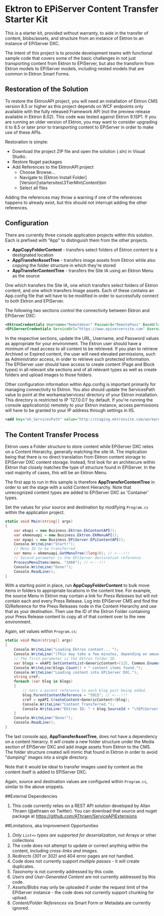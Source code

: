 # Ektron to EPiServer Content Transfer Starter Kit

This is a starter kit, provided without warranty, to aide in the transfer of content, blobs/assets, and structure from an instance of Ektron to an instance of EPiServer DXC.

The intent of this project is to provide development teams with functional sample code that covers some of the basic challenges in not just transporting content from Ektron to EPiServer, but also the transform from Ektron models to EPiServer models, including nested models that are common in Ektron Smart Forms.

## Restoration of the Solution

To restore the EktronAPI project, you will need an installation of Ektron CMS version 8.5 or higher as this project depends on WCF endpoints only available with the fully released Framework API (not the preview release available in Ektron 8.02). This code was tested against Ektron 9.1SP1. If you are running an older version of Ektron, you may want to consider upgrading it to 8.5 or later prior to transporting content to EPiServer in order to make use of these APIs.

Restoration is simple:

* Download the project ZIP file and open the solution (.sln) in Visual Studio.
* Restore Nuget packages
* Add References to the EktronAPI project
  * Choose Browse...
  * Navigate to [Ektron Install Folder]\[Version]\startersites\3TierMin\Content\bin
  * Select all files

Adding the references may throw a warning if one of the references happens to already exist, but this should not interrupt adding the other references.

## Configuration

There are currently three console application projects within this solution. Each is prefixed with "App" to distinguish them from the other projects.

* **AppCopyFolderContent** - transfers select folders of Ektron content to a destignated location
* **AppTransferAssetTree** - transfers image assets from Ektron while also copying the folder structure in which they're stored
* **AppTransferContentTree** - transfers the Site IA using an Ektron Menu as the source

One which transfers the Site IA, one which transfers select folders of Ektron content, and one which transfers Image assets. Each of these contains an App.config file that will have to be modified in order to successfully connect to both Ektron and EPiServer.

The following two sections control the connectivity between Ektron and EPiServer DXC:

```xml
<EktronCredentials Username="RemoteUser" Password="RemotePass" BaseUrl="http://staging.ektronsite.com/" />
<EPiServerCredentials ServiceUrl="https://www.episerversite.com" Username="RemoteUser" Password="RemotePass" ImportRoot="3742" />
```

In the respective sections, update the URL, Username, and Password values as appropriate for your environment. The Ektron user should have a minimum of read access to all content to be retrieved. If you plan to retrieve Archived or Expired content, the user will need elevated permissions, such as Administrator access, in order to retrieve such protected information. The EPiServer user should have access to create content (Page and Block types) in all relevant site sections and of all relevant types as well as create folders and upload images to those folders.

Other configuration information within App.config is important primarily for managing connectivity to Ektron. You also should update the ServicesPath value to point at the workarea/services/ directory of your Ektron installation. This directory is restricted to IP '127.0.0.1' by default. If you're running the console application(s) remotely to your Ektron instance, access permissions will have to be granted to your IP address through settings in IIS.

```xml
<add key="ek_ServicesPath" value="http://staging.ektronsite.com/workarea/services/" />
```

## The Content Transfer Process

Ektron uses a Folder structure to store content while EPiServer DXC relies on a Content Hierarchy, generally matching the site IA. The implication being that there is no direct translation from Ektron content storage to EPiServer DXC content storage. Instead, first look for an architecure within Ektron that closely matches the type of structure found in EPiServer. In the vast majority of cases, this will be an Ektron Menu.

The first app to run in this sample is therefore **AppTransferContentTree** in order to set the stage with a solid Content Hierarchy. Note that unrecognized content types are added to EPiServer DXC as 'Container' types.

Set the values for your source and destination by modifying `Program.cs` within the application project.

```c#
static void Main(string[] args)
{
    var ekapi = new Business.Ektron.EkContentAPI();
    var ekmenuapi = new Business.Ektron.EkMenuAPI();
    var epapi = new Business.EPiServer.EPiContentAPI();
    Console.WriteLine("Start!");
    // Menu ID to be transferred
    var menu = ekmenuapi.GetMenuTree((long)6); // <---!!!
    // Second parameter is the EPiServer destination reference.
    ProcessMenuItems(menu, "3460"); // <---!!!
    Console.WriteLine("Done!");
    Console.ReadLine();
}
```

With a starting point in place, run **AppCopyFolderContent** to bulk move items in folders to appropriate locations in the content tree. For example, the source Menu in Ektron may contain a link for *Press Releases* but will not contain each and every Press Release. Log into EPiServer CMS and find the ID/Reference for the Press Releases node in the Content Hierarchy and use that as your destination. Then use the ID of the Ektron Folder containing your Press Release content to copy all of that content over to the new environment.

Again, set values within `Program.cs`:

```c#
static void Main(string[] args)
{
    Console.WriteLine("Loading Ektron content... ");
    Console.WriteLine("(This may take a few minutes, depending on amount of data to return.)");
    // The first parameter is the Ektron folder ID.
    var blogs = ekAPI.GetContentList<GenericContent>(125, Common.Enumeration.ContentSourceType.Folder, LanguageId); // <---!!!
    Console.WriteLine(blogs.Count() + " content items found.");
    Console.WriteLine("Loading content into EPiServer DXC.");
    string cref;
    foreach (var blog in blogs)
    {
        // Sets a parent reference to each blog post being added.
        blog.ParentContentReference = "5915"; // <---!!!
        cref = epAPI.CreateContent<GenericContent>(blog);
        Console.WriteLine("Content Transferred.");
        Console.WriteLine("Ektron ID: " + blog.SourceId + "\tEPiServer ID: " + cref);
    }
    Console.WriteLine("Done!");
    Console.ReadLine();
}
```

The last console app, **AppTransferAssetTree**, does not have a dependency on a content hierarcy. It will create a new folder structure under the Media section of EPiServer DXC and add image assets from Ektron to the CMS. The folder structure created will mimic that found in Ektron in order to avoid "dumping" images into a single directory.

Note that it would be ideal to transfer images used by content as the content itself is added to EPiServer DXC.

Again, source and destination values are configured within `Program.cs`, similar to the above snippets.

##External Dependencies

1. This code currently relies on a REST API solution developed by Allan Thraen (@athraen on Twitter). You can download that source and nuget package at https://github.com/AThraen/ServiceAPIExtensions

##Limitations, aka Improvement Opportunities

1. *Only `List<>` types are supported for deserialization*, not Arrays or other collections
2. The code does not attempt to update or correct anything within the content, including *cross-links and images*.
3. *Redirects (301 or 302)* and 404 error pages are not handled.
4. Code does not currently support *multiple passes* - it will create duplicates.
5. *Taxonomy* is not currently addressed by this code.
6. *Users and User-Generated Content* are not currently addressed by this code.
7. *Assets/Blobs* may only be uploaded if under the request limit of the EPiServer instance - the code does not currently support chunking for upload.
8. *Content/Folder References* via Smart Form or Metadata are currently ignored.
